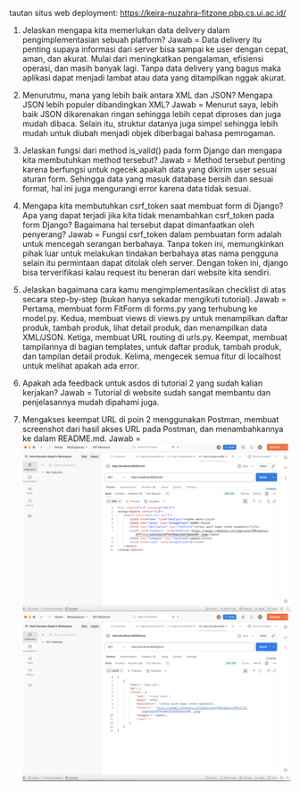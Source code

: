 tautan situs web deployment: https://keira-nuzahra-fitzone.pbp.cs.ui.ac.id/

1. Jelaskan mengapa kita memerlukan data delivery dalam pengimplementasian sebuah platform?
Jawab = Data delivery itu penting supaya informasi dari server bisa sampai ke user dengan cepat, aman, dan akurat. Mulai dari meningkatkan pengalaman, efisiensi operasi, dan masih banyak lagi. Tanpa data delivery yang bagus maka aplikasi dapat menjadi lambat atau data yang ditampilkan nggak akurat.

2. Menurutmu, mana yang lebih baik antara XML dan JSON? Mengapa JSON lebih populer dibandingkan XML?
Jawab = Menurut saya, lebih baik JSON dikarenakan ringan sehingga lebih cepat diproses dan juga mudah dibaca. Selain itu, struktur datanya juga simpel sehingga lebih mudah untuk diubah menjadi objek diberbagai bahasa pemrogaman.

3. Jelaskan fungsi dari method is_valid() pada form Django dan mengapa kita membutuhkan method tersebut?
Jawab = Method tersebut penting karena berfungsi untuk ngecek apakah data yang dikirim user sesuai aturan form. Sehingga data yang masuk database bersih dan sesuai format, hal ini juga mengurangi error karena data tidak sesuai.

4. Mengapa kita membutuhkan csrf_token saat membuat form di Django? Apa yang dapat terjadi jika kita tidak menambahkan csrf_token pada form Django? Bagaimana hal tersebut dapat dimanfaatkan oleh penyerang?
Jawab = Fungsi csrf_token dalam pembuatan form adalah untuk mencegah serangan berbahaya. Tanpa token ini, memungkinkan pihak luar untuk melakukan tindakan berbahaya atas nama pengguna selain itu permintaan dapat ditolak oleh server. Dengan token ini, django bisa terverifikasi kalau request itu beneran dari website kita sendiri.

5. Jelaskan bagaimana cara kamu mengimplementasikan checklist di atas secara step-by-step (bukan hanya sekadar mengikuti tutorial).
Jawab = Pertama, membuat form FitForm di forms.py yang terhubung ke model.py. Kedua, membuat views di views.py untuk menampilkan daftar produk, tambah produk, lihat detail produk, dan menampilkan data XML/JSON. Ketiga, membuat URL routing di urls.py. Keempat, membuat tampilannya di bagian templates, untuk daftar produk, tambah produk, dan tampilan detail produk. Kelima, mengecek semua fitur di localhost untuk melihat apakah ada error.

6. Apakah ada feedback untuk asdos di tutorial 2 yang sudah kalian kerjakan?
Jawab = Tutorial di website sudah sangat membantu dan penjelasannya mudah dipahami juga.

7. Mengakses keempat URL di poin 2 menggunakan Postman, membuat screenshot dari hasil akses URL pada Postman, dan menambahkannya ke dalam README.md.
Jawab = ![XML](XML.jpg)
![JSON](JSON.jpg)